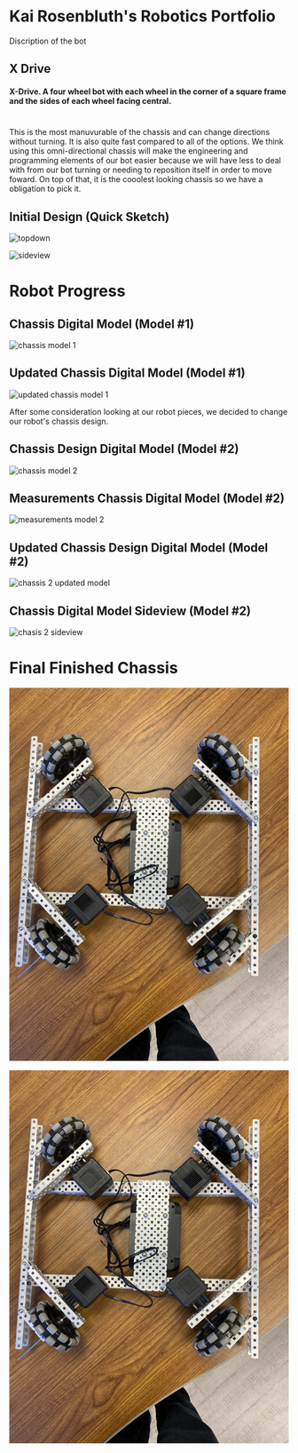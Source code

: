 # Kai Rosenbluth's Robotics Portfolio 

Discription of the bot

## X Drive
#### X-Drive. A four wheel bot with each wheel in the corner of a square frame and the sides of each wheel facing central. 
# 

This is the most manuvurable of the chassis and can change directions without turning. It is also quite fast compared to all of the options. We think using this omni-directional chassis will make the engineering and programming elements of our bot easier because we will have less to deal with from our bot turning or needing to reposition itself in order to move foward. On top of that, it is the cooolest looking chassis so we have a obligation to pick it. 

## Initial Design (Quick Sketch)

![topdown](https://github.com/Kair12345/RoboticsPort/assets/89172997/98649feb-df4f-478e-8087-d159ff805b3d)


![sideview](https://github.com/Kair12345/RoboticsPort/assets/89172997/334ada69-7048-48ff-8b18-eeb9c9d38ccf)


# Robot Progress 


## Chassis Digital Model (Model #1)

![chassis model 1](https://github.com/Luca-Skyline/Ctrl-Alt-Defeat/assets/89172997/6ec0d30d-715e-4fe1-871f-65528199240c)


## Updated Chassis Digital Model (Model #1)

![updated chassis model 1](https://github.com/Luca-Skyline/Ctrl-Alt-Defeat/assets/89172997/f896e13b-1e28-488b-9480-bc3b1e7fd162)


After some consideration looking at our robot pieces, we decided to change our robot's chassis design. 

## Chassis Design Digital Model (Model #2)

![chassis model 2](https://github.com/Luca-Skyline/Ctrl-Alt-Defeat/assets/89172997/7aa6b86f-d730-454d-8535-857c584bf327)

## Measurements Chassis Digital Model (Model #2)

![measurements model 2](https://github.com/Luca-Skyline/Ctrl-Alt-Defeat/assets/89172997/87e8406b-73c4-43c5-b939-80b0255f957a)


## Updated Chassis Design Digital Model (Model #2)

![chassis 2 updated model](https://github.com/Luca-Skyline/Ctrl-Alt-Defeat/assets/89172997/119f9b45-6d46-4d40-989b-26a7f9db8b8b)


## Chassis Digital Model Sideview (Model #2) 

![chasis 2 sideview](https://github.com/Luca-Skyline/Ctrl-Alt-Defeat/assets/89172997/6c6a54d4-e229-4887-a1ef-cc4bbd1f578b)


# Final Finished Chassis 

![chasis topview](https://github.com/Kair12345/RoboticsPort/blob/main/images/top_chassis.JPG?raw=true) 

![chasis topview](https://github.com/Kair12345/RoboticsPort/blob/main/images/top_chassis.JPG?raw=true)
